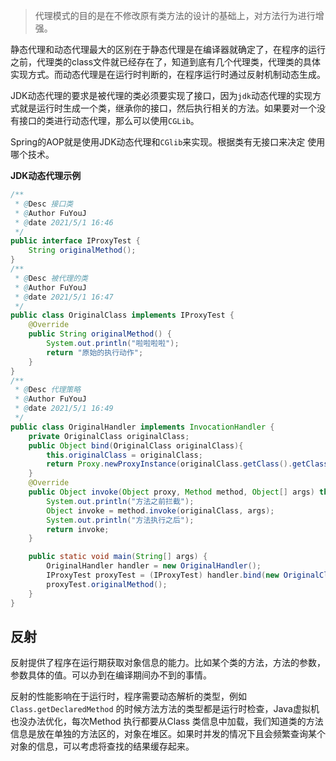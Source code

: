 > 代理模式的目的是在不修改原有类方法的设计的基础上，对方法行为进行增强。

静态代理和动态代理最大的区别在于静态代理是在编译器就确定了，在程序的运行之前，代理类的class文件就已经存在了，知道到底有几个代理类，代理类的具体实现方式。而动态代理是在运行时判断的，在程序运行时通过反射机制动态生成。

JDK动态代理的要求是被代理的类必须要实现了接口，因为`jdk`动态代理的实现方式就是运行时生成一个类，继承你的接口，然后执行相关的方法。如果要对一个没有接口的类进行动态代理，那么可以使用`CGLib`。

Spring的AOP就是使用JDK动态代理和`CGlib`来实现。根据类有无接口来决定 使用哪个技术。



**JDK动态代理示例**

```java
/**
 * @Desc 接口类
 * @Author FuYouJ
 * @date 2021/5/1 16:46
 */
public interface IProxyTest {
    String originalMethod();
}
/**
 * @Desc 被代理的类
 * @Author FuYouJ
 * @date 2021/5/1 16:47
 */
public class OriginalClass implements IProxyTest {
    @Override
    public String originalMethod() {
        System.out.println("啦啦啦啦");
        return "原始的执行动作";
    }
}
/**
 * @Desc 代理策略
 * @Author FuYouJ
 * @date 2021/5/1 16:49
 */
public class OriginalHandler implements InvocationHandler {
    private OriginalClass originalClass;
    public Object bind(OriginalClass originalClass){
        this.originalClass = originalClass;
        return Proxy.newProxyInstance(originalClass.getClass().getClassLoader(),originalClass.getClass().getInterfaces(),this);
    }
    @Override
    public Object invoke(Object proxy, Method method, Object[] args) throws Throwable {
        System.out.println("方法之前拦截");
        Object invoke = method.invoke(originalClass, args);
        System.out.println("方法执行之后");
        return invoke;
    }

    public static void main(String[] args) {
        OriginalHandler handler = new OriginalHandler();
        IProxyTest proxyTest = (IProxyTest) handler.bind(new OriginalClass());
        proxyTest.originalMethod();
    }
}
```

## 反射

反射提供了程序在运行期获取对象信息的能力。比如某个类的方法，方法的参数，参数具体的值。可以办到在编译期间办不到的事情。

反射的性能影响在于运行时，程序需要动态解析的类型，例如`Class.getDeclaredMethod` 的时候方法方法的类型都是运行时检查，Java虚拟机也没办法优化，每次Method 执行都要从Class 类信息中加载，我们知道类的方法信息是放在单独的方法区的，对象在堆区。如果时并发的情况下且会频繁查询某个对象的信息，可以考虑将查找的结果缓存起来。